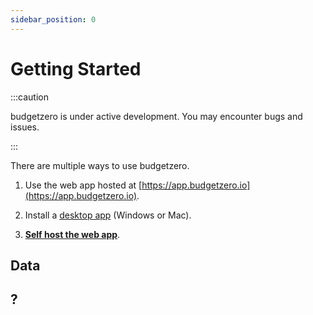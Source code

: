 ```yaml
---
sidebar_position: 0
---
```

# Getting Started

:::caution

budgetzero is under active development. You may encounter bugs and issues.

:::

There are multiple ways to use budgetzero.

1. Use the web app hosted at [https://app.budgetzero.io](https://app.budgetzero.io). 

2. Install a [desktop app](https://github.com/budgetzero/budgetzero/releases/latest) (Windows or Mac). 

3. **[Self host the web app](deploy/deploy.md)**. 



## Data

## ?

